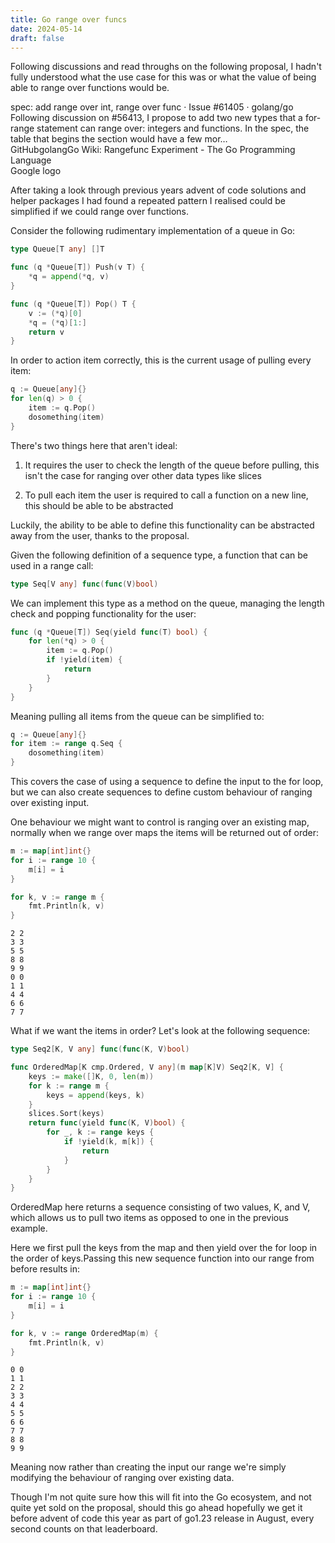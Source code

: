 ```yaml
---
title: Go range over funcs
date: 2024-05-14
draft: false
---
```


Following discussions and read throughs on the following proposal, I hadn't fully understood what the use case for this was or what the value of being able to range over functions would be.

spec: add range over int, range over func · Issue #61405 · golang/go  
Following discussion on #56413, I propose to add two new types that a for-range statement can range over: integers and functions. In the spec, the table that begins the section would have a few mor…  
GitHubgolangGo Wiki: Rangefunc Experiment - The Go Programming Language  
Google logo

After taking a look through previous years advent of code solutions and helper packages I had found a repeated pattern I realised could be simplified if we could range over functions.

Consider the following rudimentary implementation of a queue in Go:

```go
type Queue[T any] []T

func (q *Queue[T]) Push(v T) {
	*q = append(*q, v)
}

func (q *Queue[T]) Pop() T {
	v := (*q)[0]
	*q = (*q)[1:]
	return v
}
```

In order to action item correctly, this is the current usage of pulling every item:

```go
q := Queue[any]{}
for len(q) > 0 {
	item := q.Pop()
	dosomething(item)
}
```

There's two things here that aren't ideal:

1.  It requires the user to check the length of the queue before pulling, this isn't the case for ranging over other data types like slices
    
2.  To pull each item the user is required to call a function on a new line, this should be able to be abstracted
    

Luckily, the ability to be able to define this functionality can be abstracted away from the user, thanks to the proposal.

Given the following definition of a sequence type, a function that can be used in a range call:

```go
type Seq[V any] func(func(V)bool)
```

We can implement this type as a method on the queue, managing the length check and popping functionality for the user:

```go
func (q *Queue[T]) Seq(yield func(T) bool) {
	for len(*q) > 0 {
		item := q.Pop()
		if !yield(item) {
			return
		}
	}
}
```

Meaning pulling all items from the queue can be simplified to:

```go
q := Queue[any]{}
for item := range q.Seq {
	dosomething(item)
}
```

This covers the case of using a sequence to define the input to the for loop, but we can also create sequences to define custom behaviour of ranging over existing input.

One behaviour we might want to control is ranging over an existing map, normally when we range over maps the items will be returned out of order:

```go
m := map[int]int{}
for i := range 10 {
    m[i] = i
}

for k, v := range m {
    fmt.Println(k, v)
}
```

```
2 2
3 3
5 5
8 8
9 9
0 0
1 1
4 4
6 6
7 7
```

What if we want the items in order? Let's look at the following sequence:

```go
type Seq2[K, V any] func(func(K, V)bool)

func OrderedMap[K cmp.Ordered, V any](m map[K]V) Seq2[K, V] {
	keys := make([]K, 0, len(m))
	for k := range m {
		keys = append(keys, k)
	}
	slices.Sort(keys)
	return func(yield func(K, V)bool) {
		for _, k := range keys {
			if !yield(k, m[k]) {
				return
			}
		}
	}
}
```

OrderedMap here returns a sequence consisting of two values, K, and V, which allows us to pull two items as opposed to one in the previous example.

Here we first pull the keys from the map and then yield over the for loop in the order of keys.Passing this new sequence function into our range from before results in:

```go
m := map[int]int{}
for i := range 10 {
    m[i] = i
}

for k, v := range OrderedMap(m) {
    fmt.Println(k, v)
}
```

```
0 0
1 1
2 2
3 3
4 4
5 5
6 6
7 7
8 8
9 9
```

Meaning now rather than creating the input our range we're simply modifying the behaviour of ranging over existing data.

Though I'm not quite sure how this will fit into the Go ecosystem, and not quite yet sold on the proposal, should this go ahead hopefully we get it before advent of code this year as part of go1.23 release in August, every second counts on that leaderboard.

